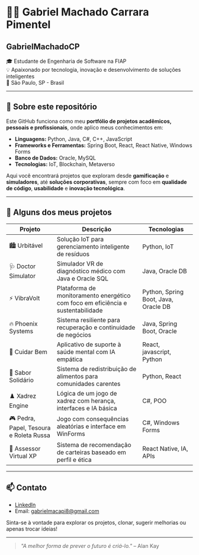 # 👨‍💻 Gabriel Machado Carrara Pimentel
## GabrielMachadoCP

🎓 Estudante de Engenharia de Software na FIAP  
💡 Apaixonado por tecnologia, inovação e desenvolvimento de soluções inteligentes  
📍 São Paulo, SP - Brasil

---

## 📂 Sobre este repositório

Este GitHub funciona como meu **portfólio de projetos acadêmicos, pessoais e profissionais**, onde aplico meus conhecimentos em:

- **Linguagens:** Python, Java, C#, C++, JavaScript  
- **Frameworks e Ferramentas:** Spring Boot, React, React Native, Windows Forms  
- **Banco de Dados:** Oracle, MySQL  
- **Tecnologias:** IoT, Blockchain, Metaverso 

Aqui você encontrará projetos que exploram desde **gamificação** e **simuladores**, até **soluções corporativas**, sempre com foco em **qualidade de código**, **usabilidade** e **inovação tecnológica**.

---

## 🚀 Alguns dos meus projetos

| Projeto | Descrição | Tecnologias |
|--------|-----------|-------------|
| 🏙️ Urbitável | Solução IoT para gerenciamento inteligente de resíduos | Python, IoT|
| 🩺 Doctor Simulator | Simulador VR de diagnóstico médico com Java e Oracle SQL | Java, Oracle DB |
| ⚡ VibraVolt | Plataforma de monitoramento energético com foco em eficiência e sustentabilidade | Python, Spring Boot, Java, Oracle DB|
| 🔥 Phoenix Systems | Sistema resiliente para recuperação e continuidade de negócios | Java, Spring Boot, Oracle |
| 🧠 Cuidar Bem | Aplicativo de suporte à saúde mental com IA empática | React, javascript, Python|
| 🍲 Sabor Solidário | Sistema de redistribuição de alimentos para comunidades carentes | Python, React |
| ♟️ Xadrez Engine | Lógica de um jogo de xadrez com herança, interfaces e IA básica | C#, POO |
| 🎮 Pedra, Papel, Tesoura e Roleta Russa | Jogo com consequências aleatórias e interface em WinForms | C#, Windows Forms |
| 💼 Assessor Virtual XP | Sistema de recomendação de carteiras baseado em perfil e ética | React Native, IA, APIs |

---

## 📫 Contato

- [LinkedIn]([https://www.linkedin.com/in/seu-perfil](https://www.linkedin.com/in/gabriel-machado-carrara-pimentel-590753239/))  
- Email: gabrielmacapi8@gmail.com

Sinta-se à vontade para explorar os projetos, clonar, sugerir melhorias ou apenas trocar ideias!

---

> _"A melhor forma de prever o futuro é criá-lo."_ – Alan Kay

